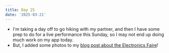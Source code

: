 ```yaml
---
title: Day 25
date: '2025-03-21'
---
```


- I'm taking a day off to go hiking with my partner, and then I have some prep to do for a live performance this Sunday, so I may not end up doing much work on my app today.
- But, I added some photos to my [blog post about the Electronics Faire](/blog/2025-03-17_low-tech-electronics-faire/)!
